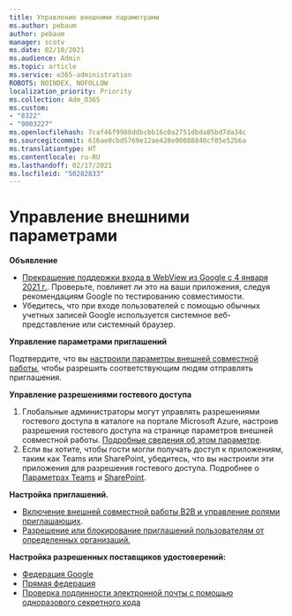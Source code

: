```yaml
---
title: Управление внешними параметрами
ms.author: pebaum
author: pebaum
manager: scotv
ms.date: 02/10/2021
ms.audience: Admin
ms.topic: article
ms.service: o365-administration
ROBOTS: NOINDEX, NOFOLLOW
localization_priority: Priority
ms.collection: Adm_O365
ms.custom:
- "8322"
- "9003227"
ms.openlocfilehash: 7caf46f9988ddbcbb16c0a2751dbda85bd7da34c
ms.sourcegitcommit: 616ae0cbd5769e12ae428e00088840cf05e52b6a
ms.translationtype: HT
ms.contentlocale: ru-RU
ms.lasthandoff: 02/17/2021
ms.locfileid: "50282833"
---
```

# <a name="managing-external-settings"></a>Управление внешними параметрами

**Объявление**

- [Прекращение поддержки входа в WebView из Google с 4 января 2021 г.](https://docs.microsoft.com/azure/active-directory/external-identities/google-federation?WT.mc_id=Portal-Microsoft_Azure_Support#deprecation-of-webview-sign-in-support). Проверьте, повлияет ли это на ваши приложения, следуя рекомендациям Google по тестированию совместимости.
- Убедитесь, что при входе пользователей с помощью обычных учетных записей Google используется системное веб-представление или системный браузер.

**Управление параметрами приглашений**

Подтвердите, что вы [настроили параметры внешней совместной работы](https://docs.microsoft.com/azure/active-directory/external-identities/delegate-invitations?WT.mc_id=Portal-Microsoft_Azure_Support), чтобы разрешить соответствующим людям отправлять приглашения.

**Управление разрешениями гостевого доступа**

1. Глобальные администраторы могут управлять разрешениями гостевого доступа в каталоге на портале Microsoft Azure, настроив разрешения гостевого доступа на странице параметров внешней совместной работы. [Подробные сведения об этом параметре](https://docs.microsoft.com/azure/active-directory/fundamentals/users-default-permissions?WT.mc_id=Portal-Microsoft_Azure_Support).
2. Если вы хотите, чтобы гости могли получать доступ к приложениям, таким как Teams или SharePoint, убедитесь, что вы настроили эти приложения для разрешения гостевого доступа. Подробнее о [Параметрах Teams](https://docs.microsoft.com/microsoftteams/guest-access?WT.mc_id=Portal-Microsoft_Azure_Support) и [SharePoint](https://docs.microsoft.com/sharepoint/external-sharing-overview?WT.mc_id=Portal-Microsoft_Azure_Support).

**Настройка приглашений.**

- [Включение внешней совместной работы B2B и управление ролями приглашающих](https://docs.microsoft.com/azure/active-directory/b2b/delegate-invitations?WT.mc_id=Portal-Microsoft_Azure_Support).
- [Разрешение или блокирование приглашений пользователям от определенных организаций.](https://docs.microsoft.com/azure/active-directory/b2b/allow-deny-list?WT.mc_id=Portal-Microsoft_Azure_Support)

**Настройка разрешенных поставщиков удостоверений:**

- [Федерация Google](https://docs.microsoft.com/azure/active-directory/b2b/google-federation?WT.mc_id=Portal-Microsoft_Azure_Support)
- [Прямая федерация](https://docs.microsoft.com/azure/active-directory/b2b/direct-federation?WT.mc_id=Portal-Microsoft_Azure_Support)
- [Проверка подлинности электронной почты с помощью одноразового секретного кода](https://docs.microsoft.com/azure/active-directory/b2b/one-time-passcode?WT.mc_id=Portal-Microsoft_Azure_Support)
